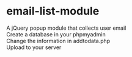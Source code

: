 # email-list-module
A jQuery popup module that collects user email<br>
Create a database in your phpmyadmin<br>
Change the information in addtodata.php<br>
Upload to your server<br>
